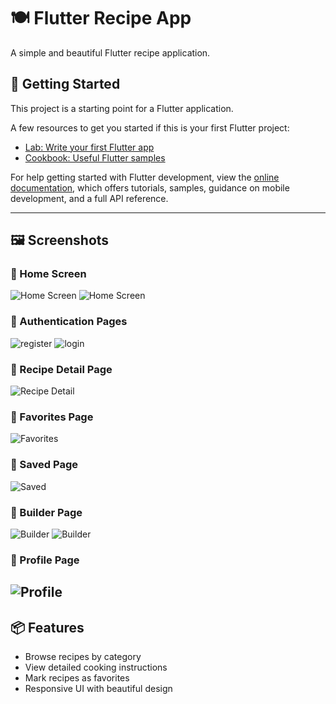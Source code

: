 # 🍽️ Flutter Recipe App

A simple and beautiful Flutter recipe application.

## 🚀 Getting Started

This project is a starting point for a Flutter application.

A few resources to get you started if this is your first Flutter project:

- [Lab: Write your first Flutter app](https://docs.flutter.dev/get-started/codelab)
- [Cookbook: Useful Flutter samples](https://docs.flutter.dev/cookbook)

For help getting started with Flutter development, view the
[online documentation](https://docs.flutter.dev/), which offers tutorials,
samples, guidance on mobile development, and a full API reference.

---

## 🖼️ Screenshots

### 🔹 Home Screen
![Home Screen](home.png)
![Home Screen](home2.png)

### 🔹 Authentication Pages
![register](register.png)
![login](login.png)

### 🔹 Recipe Detail Page
![Recipe Detail](productDetail.png)

### 🔹 Favorites Page
![Favorites](favorites.png)

### 🔹 Saved Page
![Saved](saved.png)

### 🔹 Builder Page
![Builder](slider.png)
![Builder](slider2.png)

### 🔹 Profile Page
![Profile](profile.png)
---

## 📦 Features

- Browse recipes by category
- View detailed cooking instructions
- Mark recipes as favorites
- Responsive UI with beautiful design
